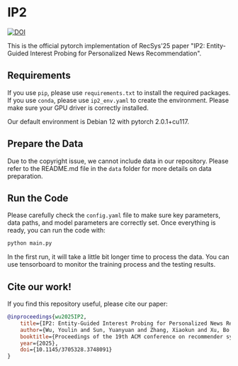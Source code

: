 # IP2
[![DOI](https://zenodo.org/badge/1017805219.svg)](https://doi.org/10.5281/zenodo.15861071)

This is the official pytorch implementation of RecSys'25 paper 
"IP2: Entity-Guided Interest Probing for Personalized News Recommendation". 

## Requirements
If you use `pip`, please use `requirements.txt` to install the required packages. 
If you use `conda`, please use `ip2_env.yaml` to create the environment. 
Please make sure your GPU driver is correctly installed.

Our default environment is Debian 12 with pytorch 2.0.1+cu117.

## Prepare the Data
Due to the copyright issue, we cannot include data in our repository. 
Please refer to the README.md file in the `data` folder for more details 
on data preparation.

## Run the Code
Please carefully check the `config.yaml` file to make sure key parameters, 
data paths, and model parameters are correctly set. Once everything is ready, 
you can run the code with:
```bash
python main.py
```
In the first run, it will take a little bit longer time to process the data. 
You can use tensorboard to monitor the training process and the testing results.

## Cite our work!
If you find this repository useful, please cite our paper:

```bibtex
@inproceedings{wu2025IP2,
    title={IP2: Entity-Guided Interest Probing for Personalized News Recommendation},
    author={Wu, Youlin and Sun, Yuanyuan and Zhang, Xiaokun and Xu, Bo and Yang, Liang and Lin, Hongfei},
    booktitle={Proceedings of the 19th ACM conference on recommender systems},
    year={2025},
    doi={10.1145/3705328.3748091}
}
```
